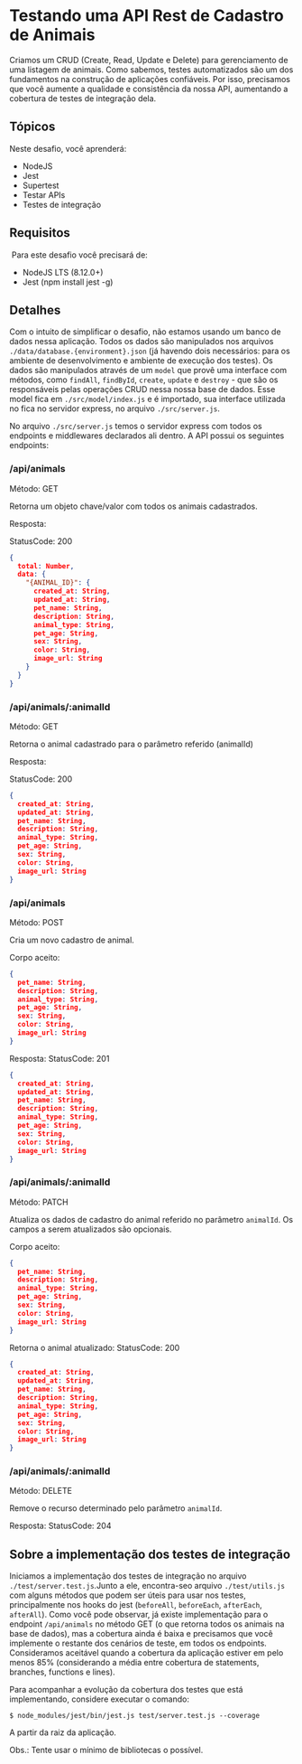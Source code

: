 # Testando uma API Rest de Cadastro de Animais

Criamos um CRUD (Create, Read, Update e Delete) para gerenciamento de uma listagem de animais. Como sabemos, testes automatizados são um dos fundamentos na construção de aplicações confiáveis. Por isso, precisamos que você aumente a qualidade e consistência da nossa API, aumentando a cobertura de testes de integração dela.

## Tópicos

Neste desafio, você aprenderá:

- NodeJS
- Jest
- Supertest
- Testar APIs
- Testes de integração

## Requisitos
​
Para este desafio você precisará de:

- NodeJS LTS (8.12.0+)
- Jest (npm install jest -g)

## Detalhes

Com o intuito de simplificar o desafio, não estamos usando um banco de dados nessa aplicação. Todos os dados são manipulados nos arquivos `./data/database.{environment}.json` (já havendo dois necessários: para os ambiente de desenvolvimento e ambiente de execução dos testes). Os dados são manipulados através de um `model` que provê uma interface com métodos, como `findAll`, `findById`, `create`, `update` e `destroy` - que são os responsáveis pelas operações CRUD nessa nossa base de dados. Esse model fica em `./src/model/index.js` e é importado, sua interface utilizada no fica no servidor express, no arquivo `./src/server.js`.

No arquivo `./src/server.js` temos o servidor express com todos os endpoints e middlewares declarados ali dentro. A API possui os seguintes endpoints:

### /api/animals

Método: GET

Retorna um objeto chave/valor com todos os animais cadastrados.

Resposta:

StatusCode: 200
```json
{
  total: Number,
  data: {
    "{ANIMAL_ID}": {
      created_at: String,
      updated_at: String,
      pet_name: String,
      description: String,
      animal_type: String,
      pet_age: String,
      sex: String,
      color: String,
      image_url: String
    }
  } 
}
```

### /api/animals/:animalId

Método: GET

Retorna o animal cadastrado para o parâmetro referido (animalId)

Resposta:

StatusCode: 200
```json
{
  created_at: String,
  updated_at: String,
  pet_name: String,
  description: String,
  animal_type: String,
  pet_age: String,
  sex: String,
  color: String,
  image_url: String
}
```

### /api/animals

Método: POST

Cria um novo cadastro de animal.

Corpo aceito:
```json
{
  pet_name: String,
  description: String,
  animal_type: String,
  pet_age: String,
  sex: String,
  color: String,
  image_url: String
}
```

Resposta:
StatusCode: 201
```json
{
  created_at: String,
  updated_at: String,
  pet_name: String,
  description: String,
  animal_type: String,
  pet_age: String,
  sex: String,
  color: String,
  image_url: String
}
```

### /api/animals/:animalId

Método: PATCH

Atualiza os dados de cadastro do animal referido no parâmetro `animalId`. Os campos a serem atualizados são opcionais.

Corpo aceito:
```json
{
  pet_name: String,
  description: String,
  animal_type: String,
  pet_age: String,
  sex: String,
  color: String,
  image_url: String
}
```

Retorna o animal atualizado:
StatusCode: 200
```json
{
  created_at: String,
  updated_at: String,
  pet_name: String,
  description: String,
  animal_type: String,
  pet_age: String,
  sex: String,
  color: String,
  image_url: String
}
```

### /api/animals/:animalId

Método: DELETE

Remove o recurso determinado pelo parâmetro `animalId`.

Resposta:
StatusCode: 204

## Sobre a implementação dos testes de integração

Iniciamos a implementação dos testes de integração no arquivo `./test/server.test.js`.Junto a ele, encontra-seo arquivo `./test/utils.js` com alguns métodos que podem ser úteis para usar nos testes, principalmente nos hooks do jest (`beforeAll`, `beforeEach`, `afterEach`, `afterAll`).
Como você pode observar, já existe implementação para o endpoint `/api/animals` no método GET (o que retorna todos os animais na base de dados), mas a cobertura ainda é baixa e precisamos que você implemente o restante dos cenários de teste, em todos os endpoints. Consideramos aceitável quando a cobertura da aplicação estiver em pelo menos 85% (considerando a média entre cobertura de statements, branches, functions e lines).

Para acompanhar a evolução da cobertura dos testes que está implementando, considere executar o comando:

```
$ node_modules/jest/bin/jest.js test/server.test.js --coverage
```

A partir da raiz da aplicação.


Obs.: Tente usar o mínimo de bibliotecas o possível.